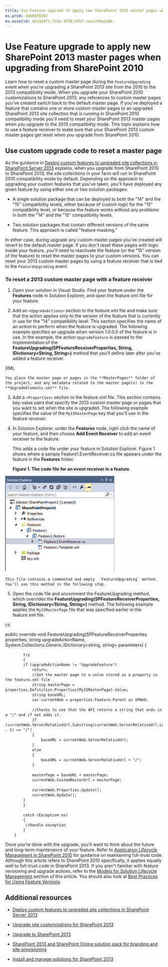 ```yaml
---
title: Use Feature upgrade to apply new SharePoint 2013 master pages when upgrading from SharePoint 2010
ms.prod: SHAREPOINT
ms.assetid: de3169f1-715e-4f80-bfbf-caea744e2a0b
---
```



# Use Feature upgrade to apply new SharePoint 2013 master pages when upgrading from SharePoint 2010
Learn how to reset a custom master page during the  `FeatureUpgrading` event when you're upgrading a SharePoint 2013 site from the 2010 to the 2013 compatibility mode.
When you upgrade your SharePoint 2010 customizations to SharePoint 2013, any references to custom master pages you've created switch back to the default.master page. If you've deployed a feature that contains one or more custom master pages to an upgraded SharePoint 2013 site collection that is running in SharePoint 2010 compatibility mode you'll need to reset your SharePoint 2013 master pages when you upgrade to the 2013 compatibility mode. This topic explains how to use a feature receiver to make sure that your SharePoint 2013 custom master pages get reset when you upgrade from SharePoint 2010. 
  
    
    


## Use custom upgrade code to reset a master page

As the guidance in  [Deploy custom features to upgraded site collections in SharePoint Server 2013](http://technet.microsoft.com/en-us/library/dn673579%28v=office.15%29.aspx) explains, when you upgrade from SharePoint 2010 to SharePoint 2013, the site collections in your farm will run in SharePoint 2010 compatibility mode by default. Depending on the approach to upgrading your custom features that you've taken, you'll have deployed any given feature by using either one or two solution packages:
  
    
    

- A single solution package that can be deployed to both the "14" and the "15" compatibility levels, either because of custom logic for the "15" compatibility level, or because the feature works without any problems in both the "14" and the "15" compatibility levels.
    
  
- Two solution packages that contain different versions of the same feature. This approach is called "feature masking."
    
  
In either case, during upgrade any custom master pages you've created will revert to the default.master page. If you don't reset these pages with logic inside your feature, you'll need to reactivate the feature (or the "15" version of the feature) to reset the master pages to your custom versions. You can reset your 2013 custom master pages by using a feature receiver that is tied to the  `FeatureUpgrading` event.
  
    
    

### To reset a 2013 custom master page with a feature receiver


1. Open your solution in Visual Studio. Find your feature under the **Features** node in Solution Explorer, and open the feature.xml file for your feature.
    
  
2. Add an  `<UpgradeActions>` section to the feature.xml file and make sure that the action applies only to the version of the feature that is currently in use for the "14" compatibility level. This section specifies the name of an action to perform when the feature is upgraded. The following example specifies an upgrade when version 1.0.0.0 of the feature is in use. In the example, the action `UpgradeFeature` is passed to the implementation of the **FeatureUpgrading(SPFeatureReceiverProperties, String, IDictionary<String, String>)** method that you'll define later after you've added a feature receiver.
    
XML
  
<UpgradeActions
    ReceiverAssembly="MyFeatureReceiver, Version=2.0.0.0, Culture=neutral, PublicKeyToken=<token>"
    ReceiverClass="MyFeature.MyFeatureEventReceiver">
  <VersionRange BeginVersion="1.0.0.0" EndVersion="1.0.0.0">
   <CustomUpgradeAction Name="UpgradeFeature"/>
<ApplyElementManifests>
<ElementManifest Location="MasterPages\\UpgradeElements.xml" />
</ApplyElementManifests>
  </VersionRange>
</UpgradeActions>




    You place the master page or pages in the **MasterPages** folder of the project, and any metadata related to the master page(s) in the **UpgradeElements.xml** file.
    
  
3. Add a  `<Properties>` section to the feature.xml file. This section contains key-value pairs that specify the 2013 custom master page or pages that you want to set when the site is upgraded. The following example specifies the value of the `My15MasterPage` key that you'll use in the feature receiver.
    

  
<Properties>
  <Property Key="My15MasterPage" Value="_catalogs/masterpage/My15MasterPage.master" />
</Properties>



4. In Solution Explorer, under the **Features** node, right click the name of your feature, and then choose **Add Event Receiver** to add an event receiver to the feature.
    
    This adds a code file under your feature in Solution Explorer. Figure 1 shows where a sample Feature1.EventReceiver.cs file appears under the feature in the **Features** folder.
    

   **Figure 1. The code file for an event receiver in a feature**

  

  ![After you create an event receiver to your feature, a code file appears under the feature.](../../images/SP15_FeatureReceiverVS.png)
  

    This file contains a commented and empty  `FeatureUpgrading` method. You'll use this method in the following step.
    
  
5. Open the code file and uncomment the FeatureUpgrading method, which overrides the **FeatureUpgrading(SPFeatureReceiverProperties, String, IDictionary<String, String>)** method. The following example applies the `My15MasterPage` file that was specified earlier in the feature.xml file.
    
cs
  
public override void FeatureUpgrading(SPFeatureReceiverProperties properties, string upgradeActionName, System.Collections.Generic.IDictionary<string, string> parameters)
        {
 
            try
            {
            if (upgradeActionName != "UpgradeFeature")
                return;
                //Set the master page to a value stored as a property in the feature.xml file
                string masterPage = properties.Definition.Properties[My15MasterPage].Value;
                string baseURL;
                var currentWeb = properties.Feature.Parent as SPWeb;
 
                //Checks to see that the API returns a string that ends in a "/" and if not adds it.
                if (currentWeb.ServerRelativeUrl.Substring(currentWeb.ServerRelativeUrl.Length - 1) == "/")
                {
                    baseURL = currentWeb.ServerRelativeUrl;
                }
                else
                {
                    baseURL = currentWeb.ServerRelativeUrl + "/";
                }
 
                masterPage = baseURL + masterPage;
                currentWeb.CustomMasterUrl = masterPage;
 
                currentWeb.Properties.Update();
                currentWeb.Update();
            }
            }
 
            catch (Exception ex)
            {
             //Handle exception
            }
        }



Once you're done with the upgrade, you'll want to think about the future and long-term maintenance of your feature. Refer to  [Application Lifecycle Management in SharePoint 2010](http://msdn.microsoft.com/en-us/library/office/gg604045%28v=office.14%29.aspx) for guidance on maintaining full-trust code. Although this article refers to SharePoint 2010 specifically, it applies equally well to full-trust code in SharePoint 2013. If you aren't familiar with feature versioning and upgrade actions, refer to the [Models for Solution Lifecycle Management](http://msdn.microsoft.com/en-us/library/office/gg604045%28v=office.14%29.aspx#sectionSection7) section of this article. You should also look at [Best Practices for Using Feature Versions](http://msdn.microsoft.com/en-us/library/office/ee535064%28v=office.14%29.aspx).
  
    
    

## Additional resources
<a name="bk_addresources"> </a>


-  [Deploy custom features to upgraded site collections in SharePoint Server 2013](http://technet.microsoft.com/en-us/library/dn673579%28v=office.15%29.aspx)
    
  
-  [Upgrade site customizations for SharePoint 2013](upgrade-site-customizations-for-sharepoint.md)
    
  
-  [Upgrade to SharePoint 2013](http://technet.microsoft.com/en-us/library/cc303420%28v=office.15%29.aspx)
    
  
-  [SharePoint 2013 and SharePoint Online solution pack for branding and site provisioning](http://www.microsoft.com/en-us/download/details.aspx?id=42030)
    
  
-  [Install and manage solutions for SharePoint 2013](http://technet.microsoft.com/en-us/library/cc263205%28v=office.15%29.aspx)
    
  

